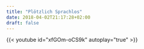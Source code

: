 ```yaml
---
title: "Plötzlich Sprachlos"
date: 2018-04-02T21:17:28+02:00
draft: false
---
```


{{< youtube id="xfGOm-oCS9k" autoplay="true" >}}

